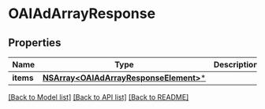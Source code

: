 # OAIAdArrayResponse

## Properties
Name | Type | Description | Notes
------------ | ------------- | ------------- | -------------
**items** | [**NSArray&lt;OAIAdArrayResponseElement&gt;***](OAIAdArrayResponseElement.md) |  | [optional] 

[[Back to Model list]](../README.md#documentation-for-models) [[Back to API list]](../README.md#documentation-for-api-endpoints) [[Back to README]](../README.md)


